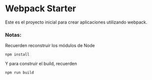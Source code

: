 # Webpack Starter

Este es el proyecto inicial para crear aplicaciones utilizando webpack.

### Notas:

Recuerden reconstruir los módulos de Node

```
npm install
```
Y para construir el build, recuerden
```
npm run build
```